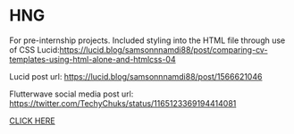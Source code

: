 # HNG
For pre-internship projects.
Included styling into the HTML file through use of CSS
Lucid:https://lucid.blog/samsonnnamdi88/post/comparing-cv-templates-using-html-alone-and-htmlcss-04

Lucid post url: https://lucid.blog/samsonnnamdi88/post/1566621046

Flutterwave social media post url: https://twitter.com/TechyChuks/status/1165123369194414081

<a href="https://machin3ry.github.io/HNG/samsonUpdated.html">CLICK HERE</a> <br>
